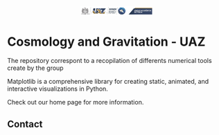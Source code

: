 <p align="center" width="100%">
    <img width="33%" src="galleries/UAZ_UA.png">
</p>

# Cosmology and Gravitation - UAZ

The repository correspont to a recopilation of differents numerical tools create by the group 


Matplotlib is a comprehensive library for creating static, animated, and interactive visualizations in Python.

Check out our home page for more information.


## Contact